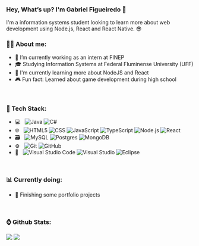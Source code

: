 ### Hey, What’s up? I'm Gabriel Figueiredo 👋

I'm a information systems student looking to learn more about web development using Node.js, React and React Native. 😎

<h3> 👨🏻‍ About me: </h3>

- 💼 I’m currently working as an intern at FINEP
- 🎓 Studying Information Systems at Federal Fluminense University (UFF)
- 📖 I'm currently learning more about NodeJS and React
- 🎮 Fun fact: Learned about game development during high school

</br>
<h3> 📝 Tech Stack: </h3>

- 💻 &nbsp;
  ![Java](https://img.shields.io/badge/-Java-333333?style=flat&logo=Java&logoColor=007396)
  ![C#](https://img.shields.io/badge/-C%23-333333?style=flat&logo=c-sharp&logoColor=007ACC)
- 🌐 &nbsp;
  ![HTML5](https://img.shields.io/badge/-HTML5-333333?style=flat&logo=HTML5)
  ![CSS](https://img.shields.io/badge/-CSS-333333?style=flat&logo=CSS3&logoColor=1572B6)
  ![JavaScript](https://img.shields.io/badge/-JavaScript-333333?style=flat&logo=javascript)
  ![TypeScript](https://img.shields.io/badge/-TypeScript-333333?style=flat&logo=typescript)
  ![Node.js](https://img.shields.io/badge/-Node.js-333333?style=flat&logo=node.js)
  ![React](https://img.shields.io/badge/-React-333333?style=flat&logo=react)
- 🗃 &nbsp;
  ![MySQL](https://img.shields.io/badge/-MySQL-333333?style=flat&logo=mysql)
  ![Postgres](https://img.shields.io/badge/-PostgreSQL-333333?style=flat&logo=postgresql)
  ![MongoDB](https://img.shields.io/badge/-MongoDB-333333?style=flat&logo=mongodb)
- ⚙️ &nbsp;
  ![Git](https://img.shields.io/badge/-Git-333333?style=flat&logo=git)
  ![GitHub](https://img.shields.io/badge/-GitHub-333333?style=flat&logo=github)
- 🔧 &nbsp;
  ![Visual Studio Code](https://img.shields.io/badge/-Visual%20Studio%20Code-333333?style=flat&logo=visual-studio-code&logoColor=007ACC)
  ![Visual Studio](https://img.shields.io/badge/-Visual%20Studio-333333?style=flat&logo=visual-studio&logoColor=814cb5)
  ![Eclipse](https://img.shields.io/badge/-Eclipse-333333?style=flat&logo=eclipse-ide&logoColor=2C2255)

</br>
<h3> 📊 Currently doing: </h3>

- 📂 Finishing some portfolio projects

</br>
<h3> ⌚ Github Stats: </h3>
<img src="https://github-readme-stats.anuraghazra1.vercel.app/api/?username=gabrielfvieira&layout=compact&theme=dracula&show_icons=true" />
<img src="https://github-readme-stats.anuraghazra1.vercel.app/api/top-langs/?username=gabrielfvieira&layout=compact&theme=dracula&hide=shaderlab" />
